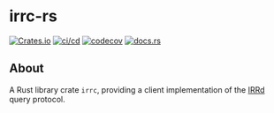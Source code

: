 # irrc-rs

[![Crates.io](https://img.shields.io/crates/v/irrc)](https://crates.io/crates/irrc)
[![ci/cd](https://github.com/wolcomm/irrc-rs/actions/workflows/cicd.yml/badge.svg?event=push)](https://github.com/wolcomm/irrc-rs/actions/workflows/cicd.yml)
[![codecov](https://codecov.io/gh/wolcomm/irrc-rs/branch/master/graph/badge.svg?token=9dktFtdydp)](https://codecov.io/gh/wolcomm/irrc-rs)
[![docs.rs](https://img.shields.io/docsrs/irrc)](https://docs.rs/irrc)

## About

A Rust library crate `irrc`, providing a client implementation of the [IRRd]
query protocol.

[IRRd]: https://irrd.readthedocs.io/en/stable/users/queries/#irrd-style-queries
